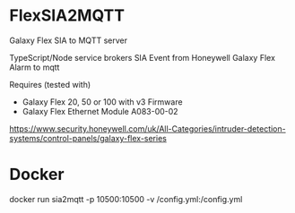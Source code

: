 # FlexSIA2MQTT
Galaxy Flex SIA to MQTT server

TypeScript/Node service brokers SIA Event from Honeywell Galaxy Flex Alarm to mqtt

Requires (tested with)
* Galaxy Flex 20, 50 or 100 with v3 Firmware
* Galaxy Flex Ethernet Module A083-00-02

https://www.security.honeywell.com/uk/All-Categories/intruder-detection-systems/control-panels/galaxy-flex-series

# Docker 

docker run sia2mqtt -p 10500:10500 -v /config.yml:/config.yml
